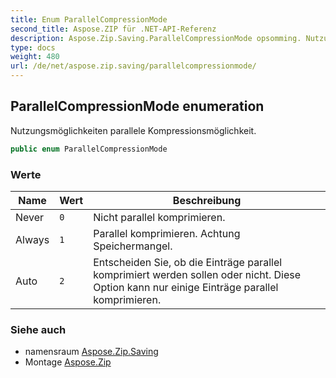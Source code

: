 ```yaml
---
title: Enum ParallelCompressionMode
second_title: Aspose.ZIP für .NET-API-Referenz
description: Aspose.Zip.Saving.ParallelCompressionMode opsomming. Nutzungsmöglichkeiten parallele Kompressionsmöglichkeit.
type: docs
weight: 480
url: /de/net/aspose.zip.saving/parallelcompressionmode/
---
```

## ParallelCompressionMode enumeration

Nutzungsmöglichkeiten parallele Kompressionsmöglichkeit.

```csharp
public enum ParallelCompressionMode
```

### Werte

| Name | Wert | Beschreibung |
| --- | --- | --- |
| Never | `0` | Nicht parallel komprimieren. |
| Always | `1` | Parallel komprimieren. Achtung Speichermangel. |
| Auto | `2` | Entscheiden Sie, ob die Einträge parallel komprimiert werden sollen oder nicht. Diese Option kann nur einige Einträge parallel komprimieren. |

### Siehe auch

* namensraum [Aspose.Zip.Saving](../../aspose.zip.saving/)
* Montage [Aspose.Zip](../../)


